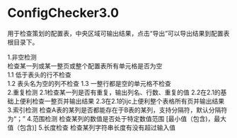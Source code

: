 # ConfigChecker3.0
用于检查策划的配置表，中央区域可输出结果，点击“导出”可以导出结果到配置表根目录下。   



1.非空检测  
检查某一列或某一整页或整个配置表所有单元格是否为空    
  1.1 低于表头的行不检查     
  1.2 表头名为空的列不检查
  1.3 一整行都是空的单元格不检查   
2.重复检测
  2.1检查某一列是否有重复，输出列名、行数、重复的值
  2.2在2.1的基础上便利检查一整页并输出结果
  2.3在2.1的ijc上便利整个表格所有页并输出结果
3.索引检测
检查A表的某列是否都能存在于B表的某列，支持分隔符，默认分隔符为“；”
4.范围检测
检查某列的数值是否处于特定数值范围 [最小值（包含)，最大值（包含)]
5.长度检查
检查某列字符串长度有没有超过输入值
